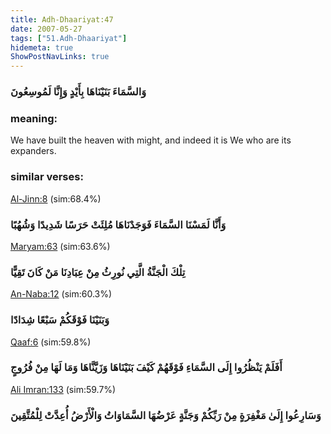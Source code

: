 ```yaml
---
title: Adh-Dhaariyat:47
date: 2007-05-27
tags: ["51.Adh-Dhaariyat"]
hidemeta: true 
ShowPostNavLinks: true 
---
```

### وَالسَّمَاءَ بَنَيْنَاهَا بِأَيْدٍ وَإِنَّا لَمُوسِعُونَ
### meaning: 
We have built the heaven with might, and indeed it is We who are its expanders.
### similar verses: 

[Al-Jinn:8](/72/8) (sim:68.4%)

### وَأَنَّا لَمَسْنَا السَّمَاءَ فَوَجَدْنَاهَا مُلِئَتْ حَرَسًا شَدِيدًا وَشُهُبًا

[Maryam:63](/19/63) (sim:63.6%)

### تِلْكَ الْجَنَّةُ الَّتِي نُورِثُ مِنْ عِبَادِنَا مَنْ كَانَ تَقِيًّا

[An-Naba:12](/78/12) (sim:60.3%)

### وَبَنَيْنَا فَوْقَكُمْ سَبْعًا شِدَادًا

[Qaaf:6](/50/6) (sim:59.8%)

### أَفَلَمْ يَنْظُرُوا إِلَى السَّمَاءِ فَوْقَهُمْ كَيْفَ بَنَيْنَاهَا وَزَيَّنَّاهَا وَمَا لَهَا مِنْ فُرُوجٍ

[Ali Imran:133](/3/133) (sim:59.7%)

### وَسَارِعُوا إِلَىٰ مَغْفِرَةٍ مِنْ رَبِّكُمْ وَجَنَّةٍ عَرْضُهَا السَّمَاوَاتُ وَالْأَرْضُ أُعِدَّتْ لِلْمُتَّقِينَ
